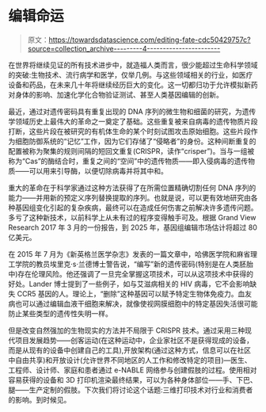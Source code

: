 # 编辑命运

> 原文：<https://towardsdatascience.com/editing-fate-cdc50429757c?source=collection_archive---------4----------------------->

在世界将继续见证的所有技术进步中，就造福人类而言，很少能超过生命科学领域的突破:生物技术、流行病学和医学，仅举几例。与这些领域相关的行业，如医疗设备和药品，在未来几十年将继续经历巨大的变化。这一切都归功于允许模拟新药对身体的影响、加速化学化合物验证测试、甚至人类基因编辑的创新。

最近，通过对遗传密码具有重复出现的 DNA 序列的微生物和细菌的研究，为遗传学领域历史上最伟大的革命之一奠定了基础。这些重复被来自病毒的遗传物质片段打断，这些片段在被研究的有机体生命的某个时刻试图攻击原始细胞。这些片段作为细胞防御系统的“记忆”工作，因为它们存储了“侵略者”的身份。这种间断重复的配置被称为聚集的规则间隔的短回文重复(CRISPR，读作“crisper”)。当与一组被称为“Cas”的酶结合时，重复之间的“空间”中的遗传物质——即入侵病毒的遗传物质——可以用来引导酶，以便切除病毒并将其中和。

重大的革命在于科学家通过这种方法获得了在所需位置精确切割任何 DNA 序列的能力——并用新的预定义序列替换提取的序列。也就是说，可以更有效地研究由各种基因组变化引起的复杂疾病，最终可以在造成任何伤害之前解决许多遗传问题。多亏了这种新技术，以前科学上从未有过的程序变得触手可及。根据 Grand View Research 2017 年 3 月的一份报告，到 2025 年，基因组编辑市场估计将超过 80 亿美元。

在 2015 年 7 月为《新英格兰医学杂志》发表的一篇文章中，哈佛医学院和麻省理工学院的教员埃里克·s·兰德博士警告说，“编写”新的遗传密码(特别是在人类胚胎中)存在伦理风险。他还强调了一旦完全掌握这项技术，可以从这项技术中获得的好处。Lander 博士提到了一些例子，如与艾滋病相关的 HIV 病毒，它不会影响缺失 CCR5 基因的人。理论上，“删除”这种基因可以赋予特定生物体免疫力。血友病也可以通过编辑血液干细胞来解决，就像使视网膜细胞中的特定基因失活很可能防止某些类型的遗传性失明一样。

但是改变自然强加的生物现实的方法并不局限于 CRISPR 技术。通过采用三种现代项目发展趋势——创客运动(在这种运动中，企业家社区不是获得现成的设备，而是从现有的设备中创建自己的工具),开放架构(通过这种方式，信息可以在社区中自由共享)和开放设计(允许世界不同地区的人工作和修改特定的项目)—医生、工程师、设计师、家庭和患者通过 e-NABLE 网络参与创建假肢的过程。使用相对容易获得的设备和 3D 打印机渲染最终结果，可以为各种身体部位——手、下巴、腿——生产定制的假肢。下次我们将讨论这个话题:三维打印技术对行业和消费者的影响。到时候见。